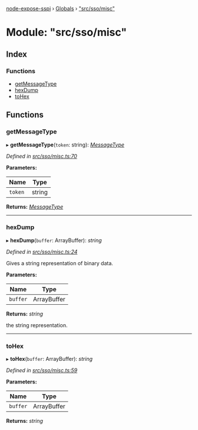 [node-expose-sspi](../README.md) › [Globals](../globals.md) › ["src/sso/misc"](_src_sso_misc_.md)

# Module: "src/sso/misc"

## Index

### Functions

* [getMessageType](_src_sso_misc_.md#getmessagetype)
* [hexDump](_src_sso_misc_.md#hexdump)
* [toHex](_src_sso_misc_.md#tohex)

## Functions

###  getMessageType

▸ **getMessageType**(`token`: string): *[MessageType](_src_sso_interfaces_.md#messagetype)*

*Defined in [src/sso/misc.ts:70](https://github.com/jlguenego/node-expose-sspi/blob/cdfba3e/src/sso/misc.ts#L70)*

**Parameters:**

Name | Type |
------ | ------ |
`token` | string |

**Returns:** *[MessageType](_src_sso_interfaces_.md#messagetype)*

___

###  hexDump

▸ **hexDump**(`buffer`: ArrayBuffer): *string*

*Defined in [src/sso/misc.ts:24](https://github.com/jlguenego/node-expose-sspi/blob/cdfba3e/src/sso/misc.ts#L24)*

Gives a string representation of binary data.

**Parameters:**

Name | Type |
------ | ------ |
`buffer` | ArrayBuffer |

**Returns:** *string*

the string representation.

___

###  toHex

▸ **toHex**(`buffer`: ArrayBuffer): *string*

*Defined in [src/sso/misc.ts:59](https://github.com/jlguenego/node-expose-sspi/blob/cdfba3e/src/sso/misc.ts#L59)*

**Parameters:**

Name | Type |
------ | ------ |
`buffer` | ArrayBuffer |

**Returns:** *string*
